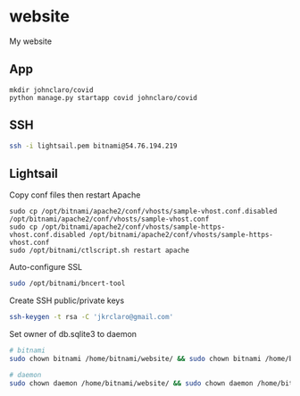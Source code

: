 # website
My website

## App

```
mkdir johnclaro/covid
python manage.py startapp covid johnclaro/covid
```

## SSH

```bash
ssh -i lightsail.pem bitnami@54.76.194.219
```

## Lightsail

Copy conf files then restart Apache
```
sudo cp /opt/bitnami/apache2/conf/vhosts/sample-vhost.conf.disabled /opt/bitnami/apache2/conf/vhosts/sample-vhost.conf
sudo cp /opt/bitnami/apache2/conf/vhosts/sample-https-vhost.conf.disabled /opt/bitnami/apache2/conf/vhosts/sample-https-vhost.conf
sudo /opt/bitnami/ctlscript.sh restart apache
```

Auto-configure SSL
```bash
sudo /opt/bitnami/bncert-tool
```

Create SSH public/private keys
```bash
ssh-keygen -t rsa -C 'jkrclaro@gmail.com'
```

Set owner of db.sqlite3 to daemon
```bash
# bitnami
sudo chown bitnami /home/bitnami/website/ && sudo chown bitnami /home/bitnami/website/db.sqlite3

# daemon
sudo chown daemon /home/bitnami/website/ && sudo chown daemon /home/bitnami/website/db.sqlite3
```